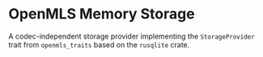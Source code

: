 # OpenMLS Memory Storage

A codec-independent storage provider implementing the `StorageProvider` trait from `openmls_traits` based on the `rusqlite` crate.

